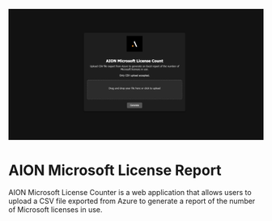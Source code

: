![AION Microsoft License Counter](static/images/screenshot.png)

# AION Microsoft License Report

AION Microsoft License Counter is a web application that allows users to upload a CSV file exported from Azure to generate a report of the number of Microsoft licenses in use.



    

